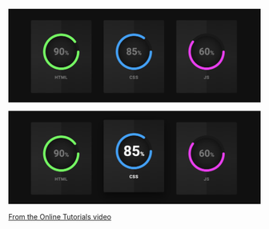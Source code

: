 ![](.images/cards.png)

![](.images/cards-with-hover.png)

[From the Online Tutorials video](https://youtu.be/Ft73g5Kyknw)
